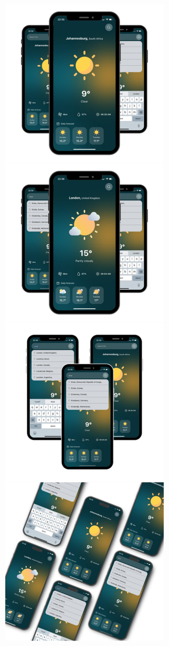![plot](assets/readme/1.png)
![plot](assets/readme/2.png)
![plot](assets/readme/3.png)
![plot](assets/readme/4.png)
